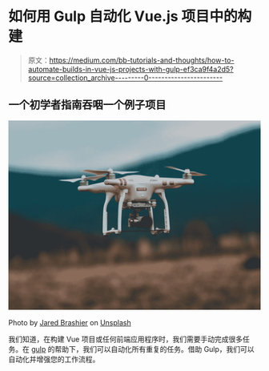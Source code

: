 # 如何用 Gulp 自动化 Vue.js 项目中的构建

> 原文：<https://medium.com/bb-tutorials-and-thoughts/how-to-automate-builds-in-vue-js-projects-with-gulp-ef3ca9f4a2d5?source=collection_archive---------0----------------------->

## 一个初学者指南吞咽一个例子项目

![](img/1db2004d3dec0223aa58b18d486f0454.png)

Photo by [Jared Brashier](https://unsplash.com/@jaredbrashier?utm_source=medium&utm_medium=referral) on [Unsplash](https://unsplash.com?utm_source=medium&utm_medium=referral)

我们知道，在构建 Vue 项目或任何前端应用程序时，我们需要手动完成很多任务。在 [gulp](https://gulpjs.com/) 的帮助下，我们可以自动化所有重复的任务。借助 Gulp，我们可以自动化并增强您的工作流程。